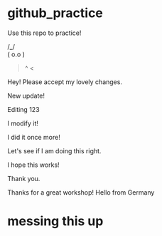 # github_practice

Use this repo to practice!

 /\_/\
( o.o )
 > ^ <

Hey! Please accept my lovely changes. 

New update!

Editing 123

I modify it!

I did it once more!

Let's see if I am doing this right.

I hope this works!

Thank you.

Thanks for a great workshop!
Hello from Germany

# messing this up
